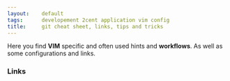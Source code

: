 ```yaml
---
layout:    default
tags:      developement 2cent application vim config
title:     git cheat sheet, links, tips and tricks
---
```

Here you find **VIM** specific and often used hints and **workflows**. As well as some configurations and links.

### Links
